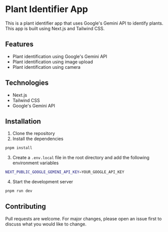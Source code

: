 # Plant Identifier App

This is a plant identifier app that uses Google's Gemini API to identify plants. This app is built using Next.js and Tailwind CSS.

## Features

- Plant identification using Google's Gemini API
- Plant identification using image upload
- Plant identification using camera

## Technologies

- Next.js
- Tailwind CSS
- Google's Gemini API

## Installation

1. Clone the repository
2. Install the dependencies

```bash
pnpm install
```

3. Create a `.env.local` file in the root directory and add the following environment variables

```bash
NEXT_PUBLIC_GOOGLE_GEMINI_API_KEY=YOUR_GOOGLE_API_KEY
```

4. Start the development server

```bash
pnpm run dev
```

## Contributing

Pull requests are welcome. For major changes, please open an issue first to discuss what you would like to change.